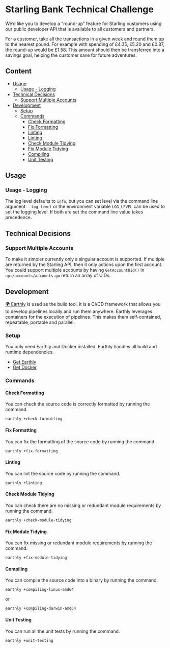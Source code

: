 # Starling Bank Technical Challenge

We’d like you to develop a “round-up” feature for Starling customers using our public developer API that is available to all customers and partners.

For a customer, take all the transactions in a given week and round them up to the nearest pound.
For example with spending of £4.35, £5.20 and £0.87, the round-up would be £1.58.
This amount should then be transferred into a savings goal, helping the customer save for future adventures.

## Content
* [Usage](#usage)
  * [Usage - Logging](#usage---logging)
* [Technical Decisions](#technical-decisions)
  * [Support Multiple Accounts](#support-multiple-accounts)
* [Development](#development)
  * [Setup](#setup)
  * [Commands](#commands)
    * [Check Formatting](#check-formatting)
    * [Fix Formatting](#fix-formatting)
    * [Linting](#linting)
    * [Linting](#linting)
    * [Check Module Tidying](#check-module-tidying)
    * [Fix Module Tidying](#fix-module-tidying)
    * [Compiling](#compiling)
    * [Unit Testing](#unit-testing)

## Usage

### Usage - Logging
The log level defaults to `info`, but you can set level via the command line argument `--log-level` or the environment variable `LOG_LEVEL` can be used to set the logging level. If both are set the command line value takes precedence.

## Technical Decisions
### Support Multiple Accounts
To make it simpler currently only a singular account is supported.
If multiple are returned by the Starling API, then it only actions upon the first account.
You could support multiple accounts by having `GetAccountUid()` in `api/accounts/accounts.go` return an array of UIDs.

## Development
[🌍 Earthly](https://earthly.dev) is used as the build tool, it is a CI/CD framework that allows you to develop pipelines locally and run them anywhere.
Earthly leverages containers for the execution of pipelines.
This makes them self-contained, repeatable, portable and parallel.

### Setup
You only need Earthly and Docker installed, Earthly handles all build and runtime dependencies.

* [Get Earthly](https://earthly.dev/get-earthly)
* [Get Docker](https://www.docker.com/get-started/)

### Commands
#### Check Formatting
You can check the source code is correctly formatted by running the command.

```
earthly +check-formatting
```

#### Fix Formatting
You can fix the formatting of the source code by running the command.

```
earthly +fix-formatting
```

#### Linting
You can lint the source code by running the command.

```
earthly +linting
```

#### Check Module Tidying
You can check there are no missing or redundant module requirements by running the command.

```
earthly +check-module-tidying
```

#### Fix Module Tidying
You can fix missing or redundant module requirements by running the command.

```
earthly +fix-module-tidying
```

#### Compiling
You can compile the source code into a binary by running the command.

```
earthly +compiling-linux-amd64
```

or

```
earthly +compiling-darwin-amd64
```

#### Unit Testing
You can run all the unit tests by running the command.

```
earthly +unit-testing
```
